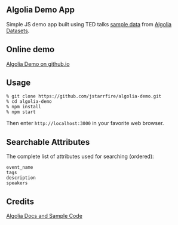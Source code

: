 ## Algolia Demo App
Simple JS demo app built using TED talks [sample data](https://github.com/algolia/datasets/blob/master/tedtalks/talks.json) from [Algolia Datasets](https://github.com/algolia/datasets).

## Online demo
[Algolia Demo on github.io](https://jstarrfire.github.io/algolia-demo/)
## Usage
```
% git clone https://github.com/jstarrfire/algolia-demo.git
% cd algolia-demo
% npm install
% npm start
```
Then enter `http://localhost:3000` in your favorite web browser.

## Searchable Attributes
The complete list of attributes used for searching (ordered):
```
event_name
tags
description
speakers
```




## Credits
[Algolia Docs and Sample Code](https://www.algolia.com/doc/guides/building-search-ui/getting-started/js/)
